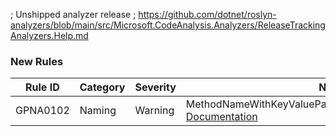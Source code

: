 ﻿; Unshipped analyzer release
; https://github.com/dotnet/roslyn-analyzers/blob/main/src/Microsoft.CodeAnalysis.Analyzers/ReleaseTrackingAnalyzers.Help.md

### New Rules

Rule ID | Category | Severity | Notes
--------|----------|----------|-------
GPNA0102 | Naming | Warning | MethodNameWithKeyValuePairReturnTypeDiagnosticAnalyzer, [Documentation](https://github.com/gpetrou/GP.NamingAnalyzers/tree/main/docs/GPNA0102.md)